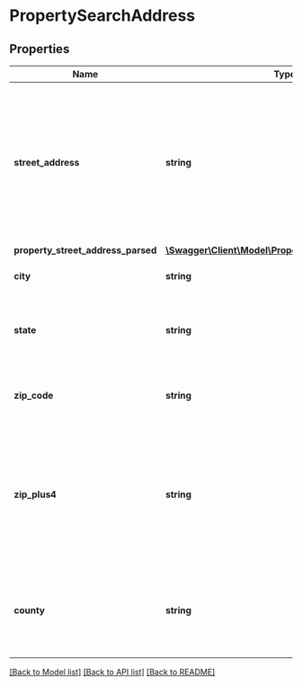 # PropertySearchAddress

## Properties
Name | Type | Description | Notes
------------ | ------------- | ------------- | -------------
**street_address** | **string** | CoreLogic standardized street address containing house number, street name, street direction, suffix/prefix, street suffix (e.g. 123 N Main St) | [optional] 
**property_street_address_parsed** | [**\Swagger\Client\Model\PropertyStreetAddressParsed**](PropertyStreetAddressParsed.md) |  | [optional] 
**city** | **string** | CoreLogic standardized City Name | [optional] 
**state** | **string** | CoreLogic standardized two-letter state postal abbreviation (e.g. CA, TX) | [optional] 
**zip_code** | **string** | CoreLogic standardized USPS 5-digit Zip Code | [optional] 
**zip_plus4** | **string** | CoreLogic standardized last 4 digits of a USPS 9-digit zip code, which is used by the local mail carrier to identify the delivery route. | [optional] 
**county** | **string** | CoreLogic standardized county name associated with the property address | [optional] 

[[Back to Model list]](../../README.md#documentation-for-models) [[Back to API list]](../../README.md#documentation-for-api-endpoints) [[Back to README]](../../README.md)

